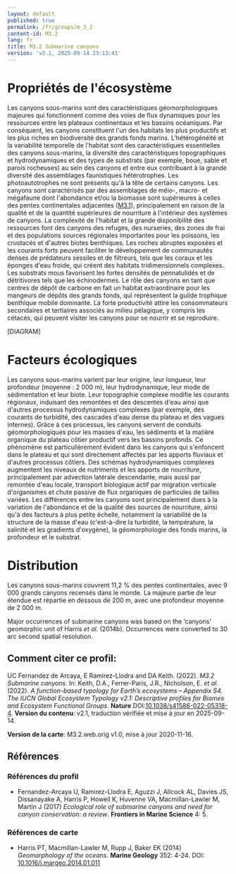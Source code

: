 ```yaml
---
layout: default
published: true
permalink: /fr/groups/m_3_2
content-id: M3.2
lang: fr
title: M3.2 Submarine canyons
version: 'v2.1, 2025-09-14 23:13:41'
---
```




# Propriétés de l'écosystème
 
Les canyons sous-marins sont des caractéristiques géomorphologiques
majeures qui fonctionnent comme des voies de flux dynamiques pour les
ressources entre les plateaux continentaux et les bassins océaniques.
Par conséquent, les canyons constituent l\'un des habitats les plus
productifs et les plus riches en biodiversité des grands fonds marins.
L\'hétérogénéité et la variabilité temporelle de l\'habitat sont des
caractéristiques essentielles des canyons sous-marins, la diversité des
caractéristiques topographiques et hydrodynamiques et des types de
substrats (par exemple, boue, sable et parois rocheuses) au sein des
canyons et entre eux contribuant à la grande diversité des assemblages
faunistiques hétérotrophes. Les photoautotrophes ne sont présents qu\'à
la tête de certains canyons. Les canyons sont caractérisés par des
assemblages de méio-, macro- et mégafaune dont l\'abondance et/ou la
biomasse sont supérieures à celles des pentes continentales adjacentes
([M3.1](/explore/groups/M3.1)), principalement en raison de la qualité et de la quantité
supérieures de nourriture à l\'intérieur des systèmes de canyons. La
complexité de l\'habitat et la grande disponibilité des ressources font
des canyons des refuges, des nurseries, des zones de frai et des
populations sources régionales importantes pour les poissons, les
crustacés et d\'autres biotes benthiques. Les roches abruptes exposées
et les courants forts peuvent faciliter le développement de communautés
denses de prédateurs sessiles et de filtreurs, tels que les coraux et
les éponges d\'eau froide, qui créent des habitats tridimensionnels
complexes. Les substrats mous favorisent les fortes densités de
pennatulidés et de détritivores tels que les échinodermes. Le rôle des
canyons en tant que centres de dépôt de carbone en fait un habitat
extraordinaire pour les mangeurs de dépôts des grands fonds, qui
représentent la guilde trophique benthique mobile dominante. La forte
productivité attire les consommateurs secondaires et tertiaires associés
au milieu pélagique, y compris les cétacés, qui peuvent visiter les
canyons pour se nourrir et se reproduire.

[DIAGRAM]

# Facteurs écologiques
 
Les canyons sous-marins varient par leur origine, leur longueur, leur
profondeur (moyenne : 2 000 m), leur hydrodynamique, leur mode de
sédimentation et leur biote. Leur topographie complexe modifie les
courants régionaux, induisant des remontées et des descentes d\'eau
ainsi que d\'autres processus hydrodynamiques complexes (par exemple,
des courants de turbidité, des cascades d\'eau dense du plateau et des
vagues internes). Grâce à ces processus, les canyons servent de conduits
géomorphologiques pour les masses d\'eau, les sédiments et la matière
organique du plateau côtier productif vers les bassins profonds. Ce
phénomène est particulièrement évident dans les canyons qui s\'enfoncent
dans le plateau et qui sont directement affectés par les apports
fluviaux et d\'autres processus côtiers. Des schémas hydrodynamiques
complexes augmentent les niveaux de nutriments et les apports de
nourriture, principalement par advection latérale descendante, mais
aussi par remontée d\'eau locale, transport biologique actif par
migration verticale d\'organismes et chute passive de flux organiques de
particules de tailles variées. Les différences entre les canyons sont
principalement dues à la variation de l\'abondance et de la qualité des
sources de nourriture, ainsi qu\'à des facteurs à plus petite échelle,
notamment la variabilité de la structure de la masse d\'eau
(c\'est-à-dire la turbidité, la température, la salinité et les
gradients d\'oxygène), la géomorphologie des fonds marins, la profondeur
et le substrat.
 
# Distribution
 
Les canyons sous-marins couvrent 11,2 % des pentes continentales, avec 9
000 grands canyons recensés dans le monde. La majeure partie de leur
étendue est répartie en dessous de 200 m, avec une profondeur moyenne de
2 000 m.

Major occurrences of submarine canyons was based on the ‘canyons’ geomorphic unit of Harris _et al._ (2014b). Occurrences were converted to 30 arc second spatial resolution.

## Comment citer ce profil:

UC Fernandez de Arcaya, E Ramirez-Llodra and DA Keith. (2022). *M3.2 Submarine canyons*. In: Keith, D.A., Ferrer-Paris, J.R., Nicholson, E. *et al.* (2022). *A function-based typology for Earth’s ecosystems – Appendix S4. The IUCN Global Ecosystem Typology v2.1: Descriptive profiles for Biomes and Ecosystem Functional Groups*. **Nature** DOI:[10.1038/s41586-022-05318-4](https://doi.org/10.1038/s41586-022-05318-4).
**Version du contenu**: v2.1, traduction vérifiée et mise à jour en 2025-09-14.

**Version de la carte**: M3.2.web.orig v1.0, mise à jour 2020-11-16.

## Références

### Références du profil

* Fernandez-Arcaya U, Ramirez-Llodra E, Aguzzi J, Allcock AL, Davies JS, Dissanayake A, Harris P, Howell K, Huvenne VA, Macmillan-Lawler M, Martín J  (2017) *Ecological role of submarine canyons and need for canyon conservation: a review*. **Frontiers in Marine Science** 4: 5.

### Références de carte
* Harris PT, Macmillan-Lawler M, Rupp J, Baker EK  (2014) *Geomorphology of the oceans*. **Marine Geology** 352: 4-24. DOI: [10.1016/j.margeo.2014.01.011](http://doi.org/10.1016/j.margeo.2014.01.011)

